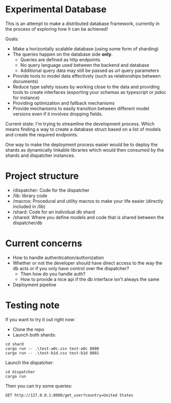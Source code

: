 # Experimental Database

This is an attempt to make a distributed database framework,
currently in the process of exploring how it can be achieved!

Goals:
- Make a horizontally scalable database (using some form of sharding)
- The queries happen on the database side __only__.
  - Queries are defined as http endpoints
  - No query language used between the backend and database
  - Additional query data may still be passed as url query parameters
- Provide tools to model data effectively (such as relationships between documents)
- Reduce type safety issues by working close to the data and providing tools to
create interfaces (exporting your schemas as typescript or jsdoc for instance)
- Providing optimization and fallback mechanisms
- Provide mechanisms to easily transition between different model versions even
if it involves dropping fields.

Current state:
I'm trying to streamline the development process. 
Which means finding a way to create a database struct based on a list of models
and create the required endpoints.  

One way to make the deployment process easier would be to deploy the shards as
dynamically linkable libraries which would then consumed by the shards and dispatcher
instances.

# Project structure 
- /dispatcher: Code for the dispatcher
- /lib: library code 
- /macros: Procedural and utility macros to make your life easier (directly included in /lib)
- /shard: Code for an individual db shard
- /shared: Where you define models and code that is shared between the dispatcher/db

# Current concerns
- How to handle authentication/authorization
- Whether or not the developer should have direct access to the way the db acts or if
you only have control over the dispatcher? 
  - Then how do you handle auth?
  - How to provide a nice api if the db interface isn't always the same
- Deployment pipeline

# Testing note

If you want to try it out right now:
- Clone the repo
- Launch both shards:
```
cd shard
cargo run -- .\test-a0c.csv test-a0c 8080
cargo run -- .\test-b1d.csv test-b1d 8081
```

Launch the dispatcher:

```
cd dispatcher
cargo run
```

Then you can try some queries:

```
GET http://127.0.0.1:8080/get_user?country=United States
```